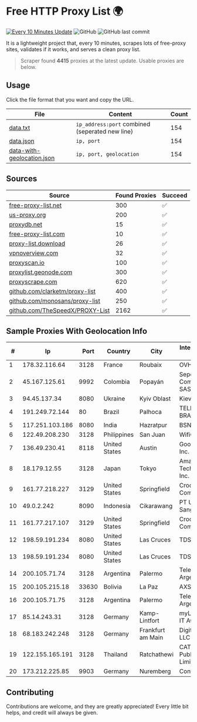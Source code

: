 
# Free HTTP Proxy List 🌍

[![Every 10 Minutes Update](https://github.com/mertguvencli/http-proxy-list/actions/workflows/main.yml/badge.svg?branch=main)](https://github.com/mertguvencli/http-proxy-list/actions/workflows/main.yml)
![GitHub](https://img.shields.io/github/license/mertguvencli/http-proxy-list)
![GitHub last commit](https://img.shields.io/github/last-commit/mertguvencli/http-proxy-list)

It is a lightweight project that, every 10 minutes, scrapes lots of free-proxy sites, validates if it works, and serves a clean proxy list.


> Scraper found **4415** proxies at the latest update. Usable proxies are below.

## Usage

Click the file format that you want and copy the URL.


|File|Content|Count|
|----|-------|-----|
|[data.txt](https://raw.githubusercontent.com/mertguvencli/http-proxy-list/main/proxy-list/data.txt)|`ip_address:port` combined (seperated new line)|154|
|[data.json](https://raw.githubusercontent.com/mertguvencli/http-proxy-list/main/proxy-list/data.json)|`ip, port`|154|
|[data-with-geolocation.json](https://raw.githubusercontent.com/mertguvencli/http-proxy-list/main/proxy-list/data-with-geolocation.json)|`ip, port, geolocation`|154|

## Sources

|Source|Found Proxies|Succeed|
|------|-------------|-------|
|[free-proxy-list.net](https://free-proxy-list.net)|300|✅|
|[us-proxy.org](https://www.us-proxy.org)|200|✅|
|[proxydb.net](http://proxydb.net)|15|✅|
|[free-proxy-list.com](https://free-proxy-list.com/?page=&port=&type%5B%5D=http&type%5B%5D=https&up_time=0&search=Search)|10|✅|
|[proxy-list.download](https://www.proxy-list.download/HTTP)|26|✅|
|[vpnoverview.com](https://vpnoverview.com/privacy/anonymous-browsing/free-proxy-servers)|32|✅|
|[proxyscan.io](https://www.proxyscan.io)|100|✅|
|[proxylist.geonode.com](https://proxylist.geonode.com/api/proxy-list?limit=300&page=1&sort_by=lastChecked&sort_type=desc&protocols=http,https)|300|✅|
|[proxyscrape.com](https://api.proxyscrape.com/v2/?request=displayproxies&protocol=http&timeout=10000&country=all&ssl=all&anonymity=all)|620|✅|
|[github.com/clarketm/proxy-list](https://raw.githubusercontent.com/clarketm/proxy-list/master/proxy-list-raw.txt)|400|✅|
|[github.com/monosans/proxy-list](https://raw.githubusercontent.com/monosans/proxy-list/main/proxies/http.txt)|250|✅|
|[github.com/TheSpeedX/PROXY-List](https://raw.githubusercontent.com/TheSpeedX/PROXY-List/master/http.txt)|2162|✅|


## Sample Proxies With Geolocation Info

|#|Ip|Port|Country|City|Internet Service Provider|
|-|--|----|-------|----|-------------------------|
|1|178.32.116.64|3128|France|Roubaix|OVH SAS|
|2|45.167.125.61|9992|Colombia|Popayán|Sepcom Comunicaciones SAS|
|3|94.45.137.34|8080|Ukraine|Kyiv Oblast|Kievline LLC|
|4|191.249.72.144|80|Brazil|Palhoca|TELEFÔNICA BRASIL S.A|
|5|117.251.103.186|8080|India|Hazratpur|BSNL Internet|
|6|122.49.208.230|3128|Philippines|San Juan|WifiCity, Inc|
|7|136.49.230.41|8118|United States|Austin|Google Fiber Inc.|
|8|18.179.12.55|3128|Japan|Tokyo|Amazon Technologies Inc.|
|9|161.77.218.227|3129|United States|Springfield|Crocker Communications|
|10|49.0.2.242|8090|Indonesia|Cikarawang|PT Usaha Adi Sanggoro|
|11|161.77.217.107|3129|United States|Springfield|Crocker Communications|
|12|198.59.191.234|8080|United States|Las Cruces|TDS TELECOM|
|13|198.59.191.234|8080|United States|Las Cruces|TDS TELECOM|
|14|200.105.71.74|3128|Argentina|Palermo|Telecom Argentina S.A.|
|15|200.105.215.18|33630|Bolivia|La Paz|AXS Bolivia S. A.|
|16|200.105.71.75|3128|Argentina|Palermo|Telecom Argentina S.A.|
|17|85.14.243.31|3128|Germany|Kamp-Lintfort|myLoc managed IT AG|
|18|68.183.242.248|3128|Germany|Frankfurt am Main|DigitalOcean, LLC|
|19|122.155.165.191|3128|Thailand|Ratchathewi|CAT Telecom Public Company Limited|
|20|173.212.225.85|9903|Germany|Nuremberg|Contabo GmbH|



## Contributing

Contributions are welcome, and they are greatly appreciated! Every
little bit helps, and credit will always be given.


